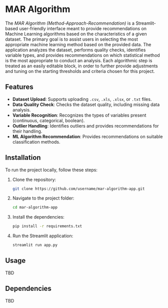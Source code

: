# **MAR Algorithm**

The *MAR Algorithm (Method-Approach-Recommendation)* is a Streamlit-based user-friendly interface meant to provide recommendations on Machine Learning algorithms based on the characteristics of a given dataset. The primary goal is to assist users in selecting the most appropriate machine learning method based on the provided data. The application analyzes the dataset, performs quality checks, identifies variable types, and provides recommendations on which statistical method is the most appropriate to conduct an analysis. Each algorithmic step is treated as an easily editable block, in order to further provide adjustments and tuning on the starting thresholds and criteria chosen for this project.

## **Features**

- **Dataset Upload**: Supports uploading `.csv`, `.xls`, `.xlsx`, or `.txt` files.
- **Data Quality Check**: Checks the dataset quality, including missing data analysis.
- **Variable Recognition**: Recognizes the types of variables present (continuous, categorical, boolean).
- **Outlier Handling**: Identifies outliers and provides recommendations for their handling.
- **ML Algorithm Recommendation**: Provides recommendations on suitable classification methods.

## **Installation**

To run the project locally, follow these steps:

1. Clone the repository:
   ```bash
   git clone https://github.com/username/mar-algorithm-app.git
   ```
2. Navigate to the project folder:
   ```bash
   cd mar-algorithm-app
   ```
3. Install the dependencies:
   ```bash
   pip install -r requirements.txt
   ```
4. Run the Streamlit application:
   ```bash
   streamlit run app.py
   ```

## **Usage**

TBD

## **Dependencies**

TBD


